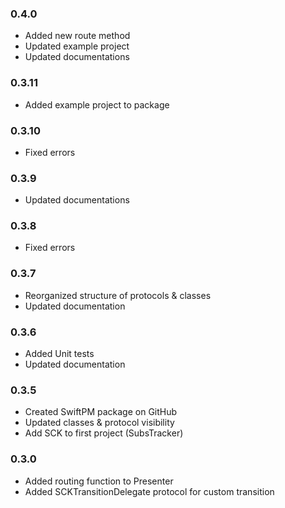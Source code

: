### 0.4.0
- Added new route method
- Updated example project
- Updated documentations

### 0.3.11
- Added example project to package

### 0.3.10
- Fixed errors

### 0.3.9
- Updated documentations

### 0.3.8
- Fixed errors

### 0.3.7
- Reorganized structure of protocols & classes
- Updated documentation

### 0.3.6
- Added Unit tests
- Updated documentation

### 0.3.5
- Created SwiftPM package on GitHub
- Updated classes & protocol visibility
- Add SCK to first project (SubsTracker)

### 0.3.0
- Added routing function to Presenter
- Added SCKTransitionDelegate protocol for custom transition
